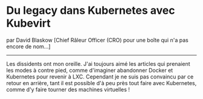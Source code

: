# Du legacy dans Kubernetes avec Kubevirt
par David Blaskow [Chief Râleur Officer (CRO) pour une boîte qui n'a pas encore de nom...]

---

Les dissidents ont mon oreille. J'ai toujours aimé les articles qui prenaient les modes à contre pied, comme d'imaginer abandonner Docker et Kubernetes pour revenir à LXC. Cependant je ne suis pas convaincu par ce retour en arrière, tant il est possible d'à peu près tout faire avec Kubernetes, comme d'y faire tourner des machines virtuelles !
